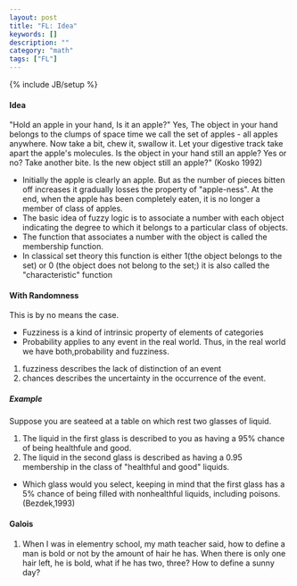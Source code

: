 ```yaml
---
layout: post
title: "FL: Idea"
keywords: []
description: ""
category: "math" 
tags: ["FL"]
---
```

{% include JB/setup %}

#### Idea
"Hold an apple in your hand, Is it an apple?" Yes, The object in your hand
belongs to the clumps of space time we call the set of apples - all apples
anywhere. Now take a bit, chew it, swallow it. Let your digestive track take
apart the apple's molecules. Is the object in your hand still an apple? Yes or
no? Take another bite. Is the new object still an apple?" (Kosko 1992)

- Initially the apple is clearly an apple. But as the number of pieces bitten
  off increases it gradually losses the property of "apple-ness". At the end,
  when the apple has been completely eaten, it is no longer a member of class
  of apples.
- The basic idea of fuzzy logic is to associate a number with each object indicating the degree to which it belongs to a particular class of objects.
- The function that associates a number with the object is called the membership function.
- In classical set theory this function is either 1(the object belongs to the set) or 0 (the object does not belong to the set;) it is also called the "characteristic" function



#### With Randomness
This is by no means the case.
- Fuzziness is a kind of intrinsic property of elements of categories
- Probability applies to any event in the real world.
Thus, in the real world we have both,probability and fuzziness.

1. fuzziness describes the lack of distinction of an event
2. chances describes the uncertainty in the occurrence of the event.

##### Example
Suppose you are seateed at a table on which rest two glasses of liquid. 
1. The liquid in the first glass is described to you as having a 95% chance of
   being healthfule and good.
2. The liquid in the second glass is described as having a 0.95 membership in
   the class of "healthful and good" liquids.
-  Which glass would you select, keeping in mind that the first glass has a 5%
   chance of being filled with nonhealthful liquids, including poisons.(Bezdek,1993)


#### Galois
1. When I was in elementry school, my math teacher said, how to define a man is
   bold or not by the amount of hair he has. When there is only one hair left,
   he is bold, what if he has two, three? How to define a sunny day?


